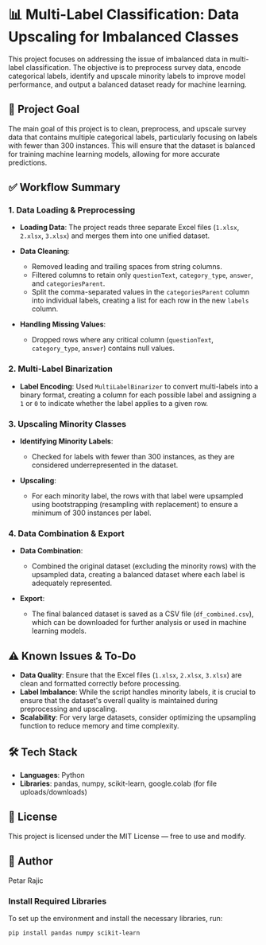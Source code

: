 # 📊 Multi-Label Classification: Data Upscaling for Imbalanced Classes

This project focuses on addressing the issue of imbalanced data in multi-label classification. The objective is to preprocess survey data, encode categorical labels, identify and upscale minority labels to improve model performance, and output a balanced dataset ready for machine learning.

## 🎯 Project Goal

The main goal of this project is to clean, preprocess, and upscale survey data that contains multiple categorical labels, particularly focusing on labels with fewer than 300 instances. This will ensure that the dataset is balanced for training machine learning models, allowing for more accurate predictions.

## ✅ Workflow Summary

### 1. Data Loading & Preprocessing

- **Loading Data**: The project reads three separate Excel files (`1.xlsx`, `2.xlsx`, `3.xlsx`) and merges them into one unified dataset.
  
- **Data Cleaning**:  
    - Removed leading and trailing spaces from string columns.
    - Filtered columns to retain only `questionText`, `category_type`, `answer`, and `categoriesParent`.
    - Split the comma-separated values in the `categoriesParent` column into individual labels, creating a list for each row in the new `labels` column.

- **Handling Missing Values**:  
    - Dropped rows where any critical column (`questionText`, `category_type`, `answer`) contains null values.

### 2. Multi-Label Binarization

- **Label Encoding**: Used `MultiLabelBinarizer` to convert multi-labels into a binary format, creating a column for each possible label and assigning a `1` or `0` to indicate whether the label applies to a given row.

### 3. Upscaling Minority Classes

- **Identifying Minority Labels**:  
    - Checked for labels with fewer than 300 instances, as they are considered underrepresented in the dataset.
  
- **Upscaling**:  
    - For each minority label, the rows with that label were upsampled using bootstrapping (resampling with replacement) to ensure a minimum of 300 instances per label.

### 4. Data Combination & Export

- **Data Combination**:  
    - Combined the original dataset (excluding the minority rows) with the upsampled data, creating a balanced dataset where each label is adequately represented.

- **Export**:  
    - The final balanced dataset is saved as a CSV file (`df_combined.csv`), which can be downloaded for further analysis or used in machine learning models.

## ⚠️ Known Issues & To-Do

- **Data Quality**: Ensure that the Excel files (`1.xlsx`, `2.xlsx`, `3.xlsx`) are clean and formatted correctly before processing.
- **Label Imbalance**: While the script handles minority labels, it is crucial to ensure that the dataset's overall quality is maintained during preprocessing and upscaling.
- **Scalability**: For very large datasets, consider optimizing the upsampling function to reduce memory and time complexity.

## 🛠️ Tech Stack

- **Languages**: Python
- **Libraries**: pandas, numpy, scikit-learn, google.colab (for file uploads/downloads)

## 📜 License

This project is licensed under the MIT License — free to use and modify.

## 👤 Author

Petar Rajic

### Install Required Libraries

To set up the environment and install the necessary libraries, run:

```bash
pip install pandas numpy scikit-learn
